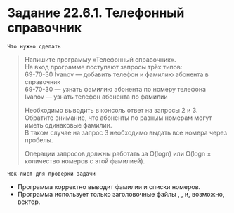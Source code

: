 # Задание 22.6.1. Телефонный справочник

`Что нужно сделать`

> Напишите программу «Телефонный справочник».<br>
> На вход программе поступают запросы трёх типов: <br>
> 69-70-30 Ivanov — добавить телефон и фамилию абонента в справочник<br>
> 69-70-30 — узнать фамилию абонента по номеру телефона<br>
> Ivanov — узнать телефон абонента по фамилии<br>
>
> Необходимо выводить в консоль ответ на запросы 2 и 3. <br>
> Обратите внимание, что абоненты по разным номерам могут иметь одинаковые фамилии. <br>
> В таком случае на запрос 3 необходимо выдать все номера через пробелы.
>
> Операции запросов должны работать за O(logn) или O(logn × количество номеров с этой фамилией).

`Чек-лист для проверки задачи`

* Программа корректно выводит фамилии и списки номеров.
* Программа использует только заголовочные файлы <iostream>, <string>, <map> и, возможно, вектор.
